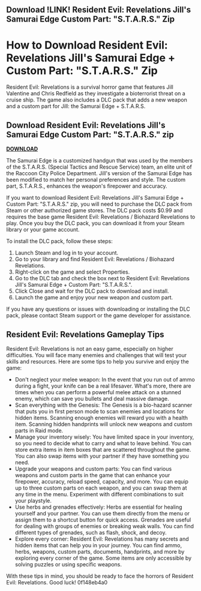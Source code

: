 ## Download !LINK! Resident Evil: Revelations Jill's Samurai Edge Custom Part: "S.T.A.R.S." Zip

  
# How to Download Resident Evil: Revelations Jill's Samurai Edge + Custom Part: "S.T.A.R.S." Zip
 
Resident Evil: Revelations is a survival horror game that features Jill Valentine and Chris Redfield as they investigate a bioterrorist threat on a cruise ship. The game also includes a DLC pack that adds a new weapon and a custom part for Jill: the Samurai Edge + S.T.A.R.S.
 
## Download Resident Evil: Revelations Jill's Samurai Edge Custom Part: "S.T.A.R.S." zip


[**DOWNLOAD**](https://www.google.com/url?q=https%3A%2F%2Furlin.us%2F2tKFjd&sa=D&sntz=1&usg=AOvVaw2TARfPkQ79y1ySuhIfoKd6)

 
The Samurai Edge is a customized handgun that was used by the members of the S.T.A.R.S. (Special Tactics and Rescue Service) team, an elite unit of the Raccoon City Police Department. Jill's version of the Samurai Edge has been modified to match her personal preferences and style. The custom part, S.T.A.R.S., enhances the weapon's firepower and accuracy.
 
If you want to download Resident Evil: Revelations Jill's Samurai Edge + Custom Part: "S.T.A.R.S." zip, you will need to purchase the DLC pack from Steam or other authorized game stores. The DLC pack costs $0.99 and requires the base game Resident Evil: Revelations / Biohazard Revelations to play. Once you buy the DLC pack, you can download it from your Steam library or your game account.
 
To install the DLC pack, follow these steps:
 
1. Launch Steam and log in to your account.
2. Go to your library and find Resident Evil: Revelations / Biohazard Revelations.
3. Right-click on the game and select Properties.
4. Go to the DLC tab and check the box next to Resident Evil: Revelations Jill's Samurai Edge + Custom Part: "S.T.A.R.S.".
5. Click Close and wait for the DLC pack to download and install.
6. Launch the game and enjoy your new weapon and custom part.

If you have any questions or issues with downloading or installing the DLC pack, please contact Steam support or the game developer for assistance.
  
## Resident Evil: Revelations Gameplay Tips
 
Resident Evil: Revelations is not an easy game, especially on higher difficulties. You will face many enemies and challenges that will test your skills and resources. Here are some tips to help you survive and enjoy the game:

- Don't neglect your melee weapon: In the event that you run out of ammo during a fight, your knife can be a real lifesaver. What's more, there are times when you can perform a powerful melee attack on a stunned enemy, which can save you bullets and deal massive damage.
- Scan everything with the Genesis: The Genesis is a bio-hazard scanner that puts you in first person mode to scan enemies and locations for hidden items. Scanning enough enemies will reward you with a health item. Scanning hidden handprints will unlock new weapons and custom parts in Raid mode.
- Manage your inventory wisely: You have limited space in your inventory, so you need to decide what to carry and what to leave behind. You can store extra items in item boxes that are scattered throughout the game. You can also swap items with your partner if they have something you need.
- Upgrade your weapons and custom parts: You can find various weapons and custom parts in the game that can enhance your firepower, accuracy, reload speed, capacity, and more. You can equip up to three custom parts on each weapon, and you can swap them at any time in the menu. Experiment with different combinations to suit your playstyle.
- Use herbs and grenades effectively: Herbs are essential for healing yourself and your partner. You can use them directly from the menu or assign them to a shortcut button for quick access. Grenades are useful for dealing with groups of enemies or breaking weak walls. You can find different types of grenades, such as flash, shock, and decoy.
- Explore every corner: Resident Evil: Revelations has many secrets and hidden items that can help you in your journey. You can find ammo, herbs, weapons, custom parts, documents, handprints, and more by exploring every corner of the game. Some items are only accessible by solving puzzles or using specific weapons.

With these tips in mind, you should be ready to face the horrors of Resident Evil: Revelations. Good luck!
 0f148eb4a0
